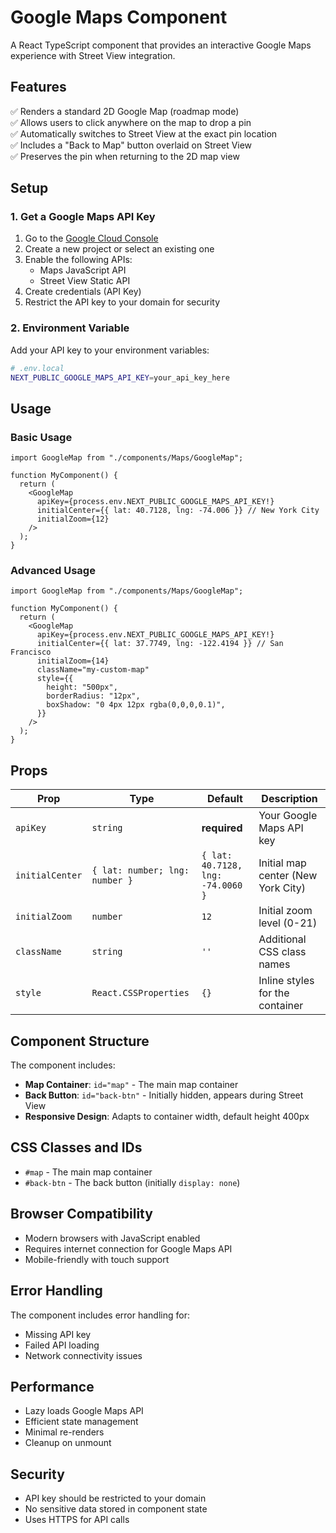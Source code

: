 # Google Maps Component

A React TypeScript component that provides an interactive Google Maps experience with Street View integration.

## Features

✅ Renders a standard 2D Google Map (roadmap mode)  
✅ Allows users to click anywhere on the map to drop a pin  
✅ Automatically switches to Street View at the exact pin location  
✅ Includes a "Back to Map" button overlaid on Street View  
✅ Preserves the pin when returning to the 2D map view

## Setup

### 1. Get a Google Maps API Key

1. Go to the [Google Cloud Console](https://console.cloud.google.com/google/maps-apis/credentials)
2. Create a new project or select an existing one
3. Enable the following APIs:
   - Maps JavaScript API
   - Street View Static API
4. Create credentials (API Key)
5. Restrict the API key to your domain for security

### 2. Environment Variable

Add your API key to your environment variables:

```bash
# .env.local
NEXT_PUBLIC_GOOGLE_MAPS_API_KEY=your_api_key_here
```

## Usage

### Basic Usage

```tsx
import GoogleMap from "./components/Maps/GoogleMap";

function MyComponent() {
  return (
    <GoogleMap
      apiKey={process.env.NEXT_PUBLIC_GOOGLE_MAPS_API_KEY!}
      initialCenter={{ lat: 40.7128, lng: -74.006 }} // New York City
      initialZoom={12}
    />
  );
}
```

### Advanced Usage

```tsx
import GoogleMap from "./components/Maps/GoogleMap";

function MyComponent() {
  return (
    <GoogleMap
      apiKey={process.env.NEXT_PUBLIC_GOOGLE_MAPS_API_KEY!}
      initialCenter={{ lat: 37.7749, lng: -122.4194 }} // San Francisco
      initialZoom={14}
      className="my-custom-map"
      style={{
        height: "500px",
        borderRadius: "12px",
        boxShadow: "0 4px 12px rgba(0,0,0,0.1)",
      }}
    />
  );
}
```

## Props

| Prop            | Type                           | Default                           | Description                        |
| --------------- | ------------------------------ | --------------------------------- | ---------------------------------- |
| `apiKey`        | `string`                       | **required**                      | Your Google Maps API key           |
| `initialCenter` | `{ lat: number; lng: number }` | `{ lat: 40.7128, lng: -74.0060 }` | Initial map center (New York City) |
| `initialZoom`   | `number`                       | `12`                              | Initial zoom level (0-21)          |
| `className`     | `string`                       | `''`                              | Additional CSS class names         |
| `style`         | `React.CSSProperties`          | `{}`                              | Inline styles for the container    |

## Component Structure

The component includes:

- **Map Container**: `id="map"` - The main map container
- **Back Button**: `id="back-btn"` - Initially hidden, appears during Street View
- **Responsive Design**: Adapts to container width, default height 400px

## CSS Classes and IDs

- `#map` - The main map container
- `#back-btn` - The back button (initially `display: none`)

## Browser Compatibility

- Modern browsers with JavaScript enabled
- Requires internet connection for Google Maps API
- Mobile-friendly with touch support

## Error Handling

The component includes error handling for:

- Missing API key
- Failed API loading
- Network connectivity issues

## Performance

- Lazy loads Google Maps API
- Efficient state management
- Minimal re-renders
- Cleanup on unmount

## Security

- API key should be restricted to your domain
- No sensitive data stored in component state
- Uses HTTPS for API calls
